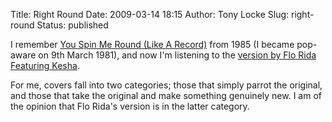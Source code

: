Title: Right Round
Date: 2009-03-14 18:15
Author: Tony Locke
Slug: right-round
Status: published

I remember [You Spin Me Round (Like A Record)](http://en.wikipedia.org/wiki/You_Spin_Me_Round_%28Like_a_Record%29) from 1985 (I became pop-aware on 9th March 1981), and now I'm listening to the [version by Flo Rida Featuring Kesha](http://en.wikipedia.org/wiki/Right_Round).  
  
For me, covers fall into two categories; those that simply parrot the original, and those that take the original and make something genuinely new. I am of the opinion that Flo Rida's version is in the latter category.  
